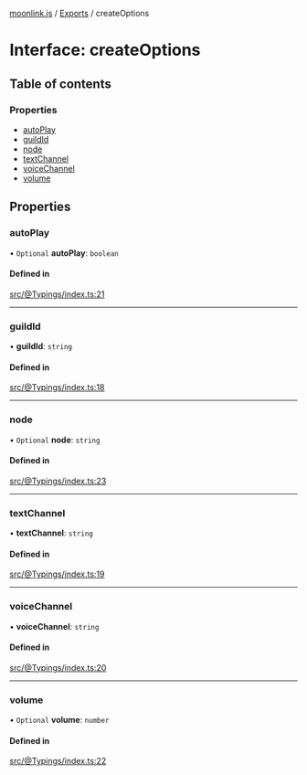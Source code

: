 [moonlink.js](../README.md) / [Exports](../modules.md) / createOptions

# Interface: createOptions

## Table of contents

### Properties

- [autoPlay](createOptions.md#autoplay)
- [guildId](createOptions.md#guildid)
- [node](createOptions.md#node)
- [textChannel](createOptions.md#textchannel)
- [voiceChannel](createOptions.md#voicechannel)
- [volume](createOptions.md#volume)

## Properties

### autoPlay

• `Optional` **autoPlay**: `boolean`

#### Defined in

[src/@Typings/index.ts:21](https://github.com/Ecliptia/moonlink.js/blob/695a75b/src/@Typings/index.ts#L21)

___

### guildId

• **guildId**: `string`

#### Defined in

[src/@Typings/index.ts:18](https://github.com/Ecliptia/moonlink.js/blob/695a75b/src/@Typings/index.ts#L18)

___

### node

• `Optional` **node**: `string`

#### Defined in

[src/@Typings/index.ts:23](https://github.com/Ecliptia/moonlink.js/blob/695a75b/src/@Typings/index.ts#L23)

___

### textChannel

• **textChannel**: `string`

#### Defined in

[src/@Typings/index.ts:19](https://github.com/Ecliptia/moonlink.js/blob/695a75b/src/@Typings/index.ts#L19)

___

### voiceChannel

• **voiceChannel**: `string`

#### Defined in

[src/@Typings/index.ts:20](https://github.com/Ecliptia/moonlink.js/blob/695a75b/src/@Typings/index.ts#L20)

___

### volume

• `Optional` **volume**: `number`

#### Defined in

[src/@Typings/index.ts:22](https://github.com/Ecliptia/moonlink.js/blob/695a75b/src/@Typings/index.ts#L22)
